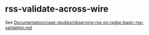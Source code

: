 # rss-validate-across-wire

See [Documentation/case-studies/observing-rss-on-ixgbe-basic-rss-validation.md](../../Documentation/case-studies/observing-rss-on-ixgbe-basic-rss-validation.md)
